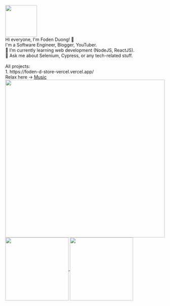 <div id="header" align="left">
<img src="https://media.giphy.com/media/bGgsc5mWoryfgKBx1u/giphy.gif" width="100"/>
</div>
<div >
Hi everyone, I'm Foden Duong! 👋<br>
I'm a Software Engineer, Blogger, YouTuber.<br>
🌱 I’m currently learning web development (NodeJS, ReactJS).<br>
💬 Ask me about Selenium, Cypress, or any tech-related stuff.
</div>
<br>
All projects:  <br>
1. https://foden-d-store-vercel.vercel.app/
<br>
Relax here -> <a target="_blank" href="https://duongthanhvinhh.github.io/MusicPlayer/index.html">Music</a>
<br>
<img src="https://i.imgur.com/UBnZNPN.jpg" width="100%" height="500px"/>
<a href="https://github.com/anuraghazra/github-readme-stats">
  <img height=200 align="center" src="https://github-readme-stats.vercel.app/api?username=duongthanhvinhh&show_icons=true&theme=radical" />
</a>
<a href="https://github.com/anuraghazra/convoychat">
  <img height=200 align="center" src="https://github-readme-stats.vercel.app/api/top-langs?username=anuraghazra&layout=compact&langs_count=8&card_width=320" />
</a>
